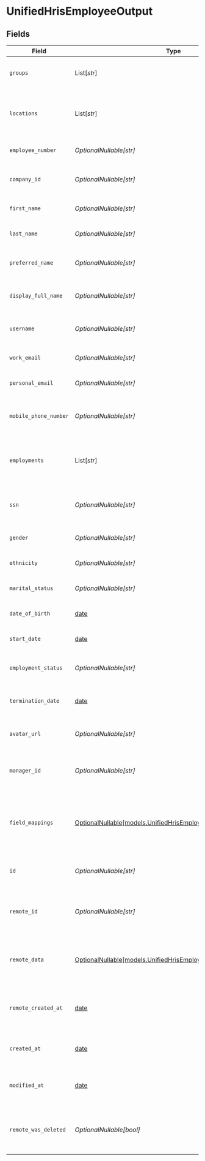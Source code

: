 # UnifiedHrisEmployeeOutput


## Fields

| Field                                                                                                                  | Type                                                                                                                   | Required                                                                                                               | Description                                                                                                            | Example                                                                                                                |
| ---------------------------------------------------------------------------------------------------------------------- | ---------------------------------------------------------------------------------------------------------------------- | ---------------------------------------------------------------------------------------------------------------------- | ---------------------------------------------------------------------------------------------------------------------- | ---------------------------------------------------------------------------------------------------------------------- |
| `groups`                                                                                                               | List[*str*]                                                                                                            | :heavy_minus_sign:                                                                                                     | The groups the employee belongs to                                                                                     | [<br/>"Group1",<br/>"Group2"<br/>]                                                                                     |
| `locations`                                                                                                            | List[*str*]                                                                                                            | :heavy_minus_sign:                                                                                                     | UUIDs of the of the Location associated with the company                                                               | [<br/>"801f9ede-c698-4e66-a7fc-48d19eebaa4f"<br/>]                                                                     |
| `employee_number`                                                                                                      | *OptionalNullable[str]*                                                                                                | :heavy_minus_sign:                                                                                                     | The employee number                                                                                                    | EMP001                                                                                                                 |
| `company_id`                                                                                                           | *OptionalNullable[str]*                                                                                                | :heavy_minus_sign:                                                                                                     | The UUID of the associated company                                                                                     | 801f9ede-c698-4e66-a7fc-48d19eebaa4f                                                                                   |
| `first_name`                                                                                                           | *OptionalNullable[str]*                                                                                                | :heavy_minus_sign:                                                                                                     | The first name of the employee                                                                                         | John                                                                                                                   |
| `last_name`                                                                                                            | *OptionalNullable[str]*                                                                                                | :heavy_minus_sign:                                                                                                     | The last name of the employee                                                                                          | Doe                                                                                                                    |
| `preferred_name`                                                                                                       | *OptionalNullable[str]*                                                                                                | :heavy_minus_sign:                                                                                                     | The preferred name of the employee                                                                                     | Johnny                                                                                                                 |
| `display_full_name`                                                                                                    | *OptionalNullable[str]*                                                                                                | :heavy_minus_sign:                                                                                                     | The full display name of the employee                                                                                  | John Doe                                                                                                               |
| `username`                                                                                                             | *OptionalNullable[str]*                                                                                                | :heavy_minus_sign:                                                                                                     | The username of the employee                                                                                           | johndoe                                                                                                                |
| `work_email`                                                                                                           | *OptionalNullable[str]*                                                                                                | :heavy_minus_sign:                                                                                                     | The work email of the employee                                                                                         | john.doe@company.com                                                                                                   |
| `personal_email`                                                                                                       | *OptionalNullable[str]*                                                                                                | :heavy_minus_sign:                                                                                                     | The personal email of the employee                                                                                     | john.doe@personal.com                                                                                                  |
| `mobile_phone_number`                                                                                                  | *OptionalNullable[str]*                                                                                                | :heavy_minus_sign:                                                                                                     | The mobile phone number of the employee                                                                                | +1234567890                                                                                                            |
| `employments`                                                                                                          | List[*str*]                                                                                                            | :heavy_minus_sign:                                                                                                     | The employments of the employee                                                                                        | [<br/>"801f9ede-c698-4e66-a7fc-48d19eebaa4f",<br/>"801f9ede-c698-4e66-a7fc-48d19eebaa4f"<br/>]                         |
| `ssn`                                                                                                                  | *OptionalNullable[str]*                                                                                                | :heavy_minus_sign:                                                                                                     | The Social Security Number of the employee                                                                             | 123-45-6789                                                                                                            |
| `gender`                                                                                                               | *OptionalNullable[str]*                                                                                                | :heavy_minus_sign:                                                                                                     | The gender of the employee                                                                                             | MALE                                                                                                                   |
| `ethnicity`                                                                                                            | *OptionalNullable[str]*                                                                                                | :heavy_minus_sign:                                                                                                     | The ethnicity of the employee                                                                                          | AMERICAN_INDIAN_OR_ALASKA_NATIVE                                                                                       |
| `marital_status`                                                                                                       | *OptionalNullable[str]*                                                                                                | :heavy_minus_sign:                                                                                                     | The marital status of the employee                                                                                     | Married                                                                                                                |
| `date_of_birth`                                                                                                        | [date](https://docs.python.org/3/library/datetime.html#date-objects)                                                   | :heavy_minus_sign:                                                                                                     | The date of birth of the employee                                                                                      | 1990-01-01                                                                                                             |
| `start_date`                                                                                                           | [date](https://docs.python.org/3/library/datetime.html#date-objects)                                                   | :heavy_minus_sign:                                                                                                     | The start date of the employee                                                                                         | 2020-01-01                                                                                                             |
| `employment_status`                                                                                                    | *OptionalNullable[str]*                                                                                                | :heavy_minus_sign:                                                                                                     | The employment status of the employee                                                                                  | ACTIVE                                                                                                                 |
| `termination_date`                                                                                                     | [date](https://docs.python.org/3/library/datetime.html#date-objects)                                                   | :heavy_minus_sign:                                                                                                     | The termination date of the employee                                                                                   | 2025-01-01                                                                                                             |
| `avatar_url`                                                                                                           | *OptionalNullable[str]*                                                                                                | :heavy_minus_sign:                                                                                                     | The URL of the employee's avatar                                                                                       | https://example.com/avatar.jpg                                                                                         |
| `manager_id`                                                                                                           | *OptionalNullable[str]*                                                                                                | :heavy_minus_sign:                                                                                                     | UUID of the manager (employee) of the employee                                                                         | 801f9ede-c698-4e66-a7fc-48d19eebaa4f                                                                                   |
| `field_mappings`                                                                                                       | [OptionalNullable[models.UnifiedHrisEmployeeOutputFieldMappings]](../models/unifiedhrisemployeeoutputfieldmappings.md) | :heavy_minus_sign:                                                                                                     | The custom field mappings of the object between the remote 3rd party & Panora                                          | {<br/>"custom_field_1": "value1",<br/>"custom_field_2": "value2"<br/>}                                                 |
| `id`                                                                                                                   | *OptionalNullable[str]*                                                                                                | :heavy_minus_sign:                                                                                                     | The UUID of the employee record                                                                                        | 801f9ede-c698-4e66-a7fc-48d19eebaa4f                                                                                   |
| `remote_id`                                                                                                            | *OptionalNullable[str]*                                                                                                | :heavy_minus_sign:                                                                                                     | The remote ID of the employee in the context of the 3rd Party                                                          | employee_1234                                                                                                          |
| `remote_data`                                                                                                          | [OptionalNullable[models.UnifiedHrisEmployeeOutputRemoteData]](../models/unifiedhrisemployeeoutputremotedata.md)       | :heavy_minus_sign:                                                                                                     | The remote data of the employee in the context of the 3rd Party                                                        | {<br/>"raw_data": {<br/>"additional_field": "some value"<br/>}<br/>}                                                   |
| `remote_created_at`                                                                                                    | [date](https://docs.python.org/3/library/datetime.html#date-objects)                                                   | :heavy_minus_sign:                                                                                                     | The date when the employee was created in the 3rd party system                                                         | 2024-10-01T12:00:00Z                                                                                                   |
| `created_at`                                                                                                           | [date](https://docs.python.org/3/library/datetime.html#date-objects)                                                   | :heavy_minus_sign:                                                                                                     | The created date of the employee record                                                                                | 2024-10-01T12:00:00Z                                                                                                   |
| `modified_at`                                                                                                          | [date](https://docs.python.org/3/library/datetime.html#date-objects)                                                   | :heavy_minus_sign:                                                                                                     | The last modified date of the employee record                                                                          | 2024-10-01T12:00:00Z                                                                                                   |
| `remote_was_deleted`                                                                                                   | *OptionalNullable[bool]*                                                                                               | :heavy_minus_sign:                                                                                                     | Indicates if the employee was deleted in the remote system                                                             | false                                                                                                                  |